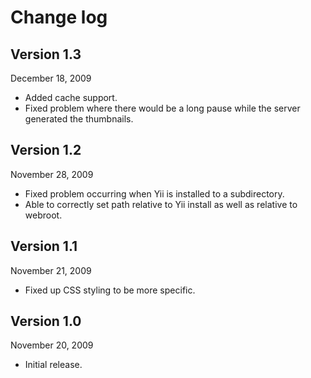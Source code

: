 # Change log #

## Version 1.3 ##
December 18, 2009
  * Added cache support.
  * Fixed problem where there would be a long pause while the server generated the thumbnails.

## Version 1.2 ##
November 28, 2009
  * Fixed problem occurring when Yii is installed to a subdirectory.
  * Able to correctly set path relative to Yii install as well as relative to webroot.

## Version 1.1 ##
November 21, 2009
  * Fixed up CSS styling to be more specific.

## Version 1.0 ##
November 20, 2009
  * Initial release.